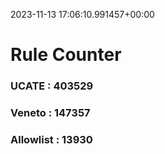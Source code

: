 2023-11-13 17:06:10.991457+00:00
# Rule Counter 
 ### UCATE : 403529

 ### Veneto : 147357

 ### Allowlist : 13930
